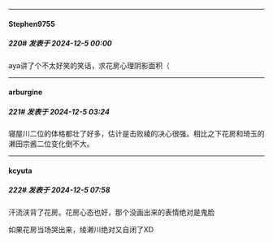 ﻿
*****

####  Stephen9755  
##### 220#       发表于 2024-12-5 00:00

aya讲了个不太好笑的笑话，求花房心理阴影面积（


*****

####  arburgine  
##### 221#       发表于 2024-12-5 03:24

寝屋川二位的体格都壮了好多，估计是击败綾的决心很强。相比之下花房和琦玉的濑田宗酱二位变化倒不大。


*****

####  kcyuta  
##### 222#       发表于 2024-12-5 07:58

汗流浃背了花房。花房心态也好，那个没画出来的表情绝对是鬼脸

如果花房当场哭出来，绫濑川绝对又自闭了XD

